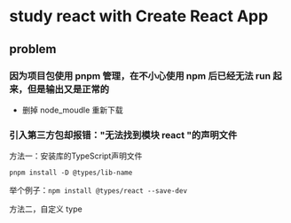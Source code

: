 # study react with Create React App

## problem
### 因为项目包使用 pnpm 管理，在不小心使用 npm 后已经无法 run 起来，但是输出又是正常的

- 删掉 node_moudle 重新下载


### 引入第三方包却报错："无法找到模块 react "的声明文件
方法一：安装库的TypeScript声明文件
```shell
pnpm install -D @types/lib-name

```
举个例子：`npm install @types/react --save-dev`

方法二，自定义 type 